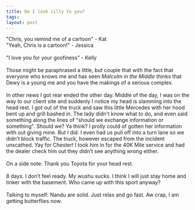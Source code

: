 ```yaml
---
title: Do I look silly to you?
tags: 
layout: post
---
```

"Chris, you remind me of a cartoon" - Kat<br />"Yeah, Chris is a cartoon!" - Jessica<br /><br />"I love you for your goofiness" - Kelly<br /><br />Those might be paraphrased a little, but couple that with the fact that everyone who knows me and has seen <i>Malcolm in the Middle</i> thinks that Dewy is a young me and you have the makings of a serious complex.<br /><br />In other news I got rear ended the other day.  Middle of the day, I was on the way to our client site and suddenly I notice my head is slamming into the head rest.  I got out of the truck and saw this little Mercedes with her hood bent up and grill bashed in.  The lady didn't know what to do, and even said something along the lines of "should we exchange information or something".  Should we? Ya think?  I prolly could of gotten her information with out giving mine.   But I did.  I even had us pull off into a turn lane so we didn’t block traffic.  The truck, however escaped from the incident unscathed.  Yay for Chester!  I took him in for the 40K Mile service and had the dealer check him out they didn’t see anything wrong either.<br /><br />On a side note:  Thank you Toyota for your head rest.  <br /><br />8 days. I don’t feel ready.  My wushu sucks.  I think I will just stay home and tinker with the basement.  Who came up with this sport anyway?  <br /><br />Talking to myself: Nandu are solid. Just relax and go fast.  Aw crap, I am getting butterflies now.
